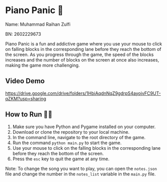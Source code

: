 # Piano Panic 🎹

Name: Muhammad Raihan Zulfi

BN: 2602229673

Piano Panic is a fun and addictive game where you use your mouse to click on falling blocks in the corresponding lane before they reach the bottom of the screen. As you progress through the game, the speed of the blocks increases and the number of blocks on the screen at once also increases, making the game more challenging.

## Video Demo 

https://drive.google.com/drive/folders/1HbiAqdnNqZ9gdrpS4ayojvFC9UT-qZKM?usp=sharing

## How to Run 👨‍💻

1.  Make sure you have Python and Pygame installed on your computer.
2.  Download or clone the repository to your local machine.
3.  In the command line, navigate to the root directory of the game.
4.  Run the command `python main.py` to start the game.
5.  Use your mouse to click on the falling blocks in the corresponding lane before they reach the bottom of the screen.
6.  Press the `esc` key to quit the game at any time.

Note: To change the song you want to play, you can open the `notes.json` file and change the number in the `notes_list` variable in the `main.py` file.
